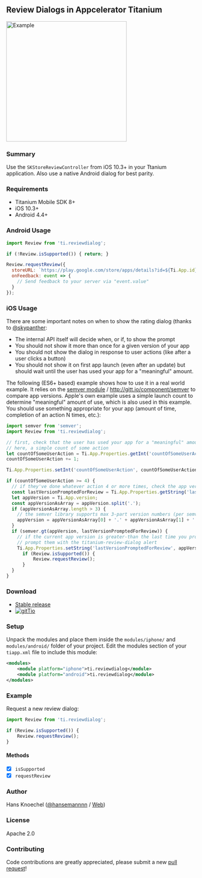 ## Review Dialogs in Appcelerator Titanium

<img src="example/example-screen.png" width="320" alt="Example" />

### Summary
Use the `SKStoreReviewController` from iOS 10.3+ in your Ttanium application. Also use a native Android dialog
for best parity.

### Requirements
  - Titanium Mobile SDK 8+
  - iOS 10.3+
  - Android 4.4+
  
### Android Usage

```js
import Review from 'ti.reviewdialog';

if (!Review.isSupported()) { return; }

Review.requestReview({
  storeURL: `https://play.google.com/store/apps/details?id=${Ti.App.id}`
  onFeedback: event => {
    // Send feedback to your server via "event.value"
  }
});
```
  
### iOS Usage

There are some important notes on when to show the rating dialog (thanks to [@skypanther](https://github.com/skypanther):

* The internal API itself will decide when, or if, to show the prompt
* You should not show it more than once for a given version of your app
* You should not show the dialog in response to user actions (like after a user clicks a button)
* You should not show it on first app launch (even after an update) but should wait until the user has used your app for a "meaningful" amount. 

The following (ES6+ based) example shows how to use it in a real world example. It relies on the [semver module](https://github.com/smclab/ti-semver) / http://gitt.io/component/semver to compare app versions. 
Apple's own example uses a simple launch count to determine "meaningful" amount of use, which is also used 
in this example. You should use something appropriate for your app (amount of time, completion of an 
action N times, etc.):

```js
import semver from 'semver';
import Review from 'ti.reviewdialog';

// first, check that the user has used your app for a "meaningful" amount
// here, a simple count of some action
let countOfSomeUserAction = Ti.App.Properties.getInt('countOfSomeUserAction', 0);
countOfSomeUserAction += 1;

Ti.App.Properties.setInt('countOfSomeUserAction', countOfSomeUserAction);

if (countOfSomeUserAction >= 4) {
  // if they've done whatever action 4 or more times, check the app version
  const lastVersionPromptedForReview = Ti.App.Properties.getString('lastVersionPromptedForReview', '1.0.0');
  let appVersion = Ti.App.version;
  const appVersionAsArray = appVersion.split('.');
  if (appVersionAsArray.length > 3) {
    // the semver library supports max 3-part version numbers (per semver rules)
    appVersion = appVersionAsArray[0] + '.' + appVersionAsArray[1] + '.' + appVersionAsArray[2];
  }
  if (semver.gt(appVersion, lastVersionPromptedForReview)) {
    // if the current app version is greater-than the last time you prompted them
    // prompt them with the titanium-review-dialog alert
    Ti.App.Properties.setString('lastVersionPromptedForReview', appVersion);
      if (Review.isSupported()) {
          Review.requestReview();
      }
  }
}
```

### Download
  * [Stable release](https://github.com/hansemannn/titanium-review-dialog/releases)
  * [![gitTio](http://hans-knoechel.de/shields/shield-gittio.svg)](http://gitt.io/component/ti.reviewdialog)

### Setup
Unpack the modules and place them inside the `modules/iphone/` and `modules/android/` folder of your project.
Edit the modules section of your `tiapp.xml` file to include this module:
```xml
<modules>
    <module platform="iphone">ti.reviewdialog</module>
    <module platform="android">ti.reviewdialog</module>
</modules>
```

### Example
Request a new review dialog:
```javascript
import Review from 'ti.reviewdialog';

if (Review.isSupported()) {
    Review.requestReview();
}
```
#### Methods
- [x] `isSupported`
- [x] `requestReview`

### Author
Hans Knoechel ([@hansemannnn](https://twitter.com/hansemannnn) / [Web](https://hans-knoechel.de))

### License
Apache 2.0

### Contributing
Code contributions are greatly appreciated, please submit a new [pull request](https://github.com/hansemannn/titanium-review-dialog/pull/new/master)!
